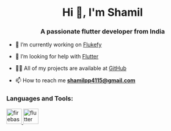 <h1 align="center">Hi 👋, I'm Shamil</h1>
<h3 align="center">A passionate flutter developer from India</h3>

- 🔭 I’m currently working on [Flukefy](https://github.com/ShamilPP/Flukefy)

- 🤝 I’m looking for help with [Flutter](https://flutter.dev/)

- 👨‍💻 All of my projects are available at [GitHub](https://github.com/ShamilPP)

- 📫 How to reach me **shamilpp4115@gmail.com**

<h3 align="left">Languages and Tools:</h3>
<p align="left"> <a href="https://firebase.google.com/" target="_blank" rel="noreferrer"> <img src="https://www.vectorlogo.zone/logos/firebase/firebase-icon.svg" alt="firebase" width="40" height="40"/> </a> <a href="https://flutter.dev" target="_blank" rel="noreferrer"> <img src="https://www.vectorlogo.zone/logos/flutterio/flutterio-icon.svg" alt="flutter" width="40" height="40"/> </a> </p>
